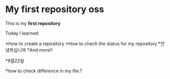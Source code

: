  # My first repository oss

This is my **first repository**

Today I learned:

*How to create a repository
*How to chech the status for my repository
*안녕하십니까
*And more!!

*9월22일

*how to check difference in my file.?